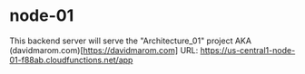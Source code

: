 # node-01

This backend server will serve the "Architecture_01" project AKA (davidmarom.com)[https://davidmarom.com]
URL: https://us-central1-node-01-f88ab.cloudfunctions.net/app